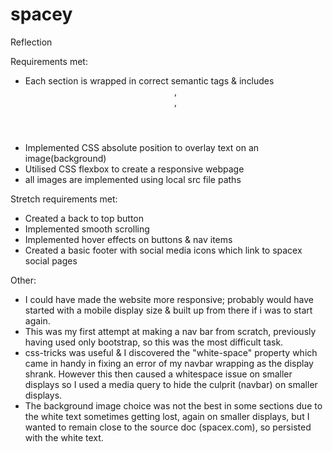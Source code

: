 # spacey

Reflection

Requirements met:
- Each section is wrapped in correct semantic tags & includes <header>, <nav>, <footer>
- Implemented CSS absolute position to overlay text on an image(background)
- Utilised CSS flexbox to create a responsive webpage
- all images are implemented using local src file paths

Stretch requirements met:
- Created a back to top button
- Implemented smooth scrolling
- Implemented hover effects on buttons & nav items
- Created a basic footer with social media icons which link to spacex social pages

Other:
- I could have made the website more responsive; probably would have started with a mobile display size & built up from there if i was to start again.
- This was my first attempt at making a nav bar from scratch, previously having used only bootstrap, so this was the most difficult task.
- css-tricks was useful & I discovered the "white-space" property which came in handy in fixing an error of my navbar wrapping as the display shrank. However this then caused a whitespace issue on smaller displays so I used a media query to hide the culprit (navbar) on smaller displays.
- The background image choice was not the best in some sections due to the white text sometimes getting lost, again on smaller displays, but I wanted to remain close to the source doc (spacex.com), so persisted with the white text.

